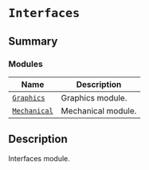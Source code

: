 # `Interfaces`

<a id="summary"></a>

## Summary

### Modules

| Name | Description |
|--------------------------------------------------------------------------------------------------------|--------------------|
| [`Graphics`](Graphics/index.md#module-ansys.mechanical.stubs.v242.Ansys.ACT.Interfaces.Graphics)       | Graphics module.   |
| [`Mechanical`](Mechanical/index.md#module-ansys.mechanical.stubs.v242.Ansys.ACT.Interfaces.Mechanical) | Mechanical module. |

<a id="description"></a>

## Description

Interfaces module.

<!-- !! processed by numpydoc !! -->

